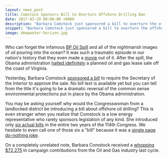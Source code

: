 ```yaml
---
layout: news_post
title: Comstock Sponsors Bill to Overturn Offshore Drilling Ban
date: 2017-03-29 00:00:00 +0000
description: "Barbara Comstock just sponsored a bill to overturn the offshore drilling ban put in place after the BP Oil Spill"
snippet: "Barbara Comstock just sponsored a bill to overturn the offshore drilling ban put in place after the BP Oil Spill."
image: deepwater-horizon.jpg
---
```


Who can forget the infamous [BP Oil Spill](https://en.wikipedia.org/wiki/Deepwater_Horizon) and all of the nightmarish images of oil pouring into the ocean? It was such a traumatic episode in our nation's history that they even made a [movie](http://www.imdb.com/title/tt1860357/?ref_=nv_sr_1) out of it. After the spill, the Obama administration [halted idefinitely](http://www.nytimes.com/gwire/2010/05/06/06greenwire-interior-suspends-planned-va-offshore-oil-and-73308.html) a planned oil and gas lease sale off the coast of Virginia.

Yesterday, Barbara Comstock [sponsored a bill](https://www.congress.gov/bill/115th-congress/house-bill/1756/text) to require the Secretary of the Interior to approve the sale. No bill text is available yet but you can tell from the title it's going to be a dramatic reversal of the common sense environmental protections put in place by the Obama administration.

You may be asking yourself why would the Congresswoman from a landlocked district be introducing a bill about offshore oil drilling? This is even stranger when you realize that Comstock is a low energy representative who rarely sponsors legislation of any kind. She introduced only [six actual bills](https://www.govtrack.us/congress/bills/browse#sponsor=412658&congress=114) in the entire two years of the 114th Congress. We hesitate to even call one of those six a "bill" because it was a [single page do-nothing joke](/comstock-finally-passes-a-bill/).

On a completely unrelated note, Barbara Comstock received a [whopping $72,275](https://www.opensecrets.org/politicians/industries.php?cycle=2016&cid=N00036023&type=I) in campaign contributions from the Oil and Gas industry last cycle.

